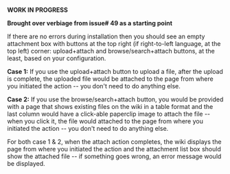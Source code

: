 **WORK IN PROGRESS**

**Brought over verbiage from issue# 49 as a starting point**

If there are no errors during installation then you should see an empty attachment box with buttons at the top right (if right-to-left language, at the top left) corner: upload+attach and browse/search+attach buttons, at the least, based on your configuration.

**Case 1:** If you use the upload+attach button to upload a file, after the upload is complete, the uploaded file would be attached to the page from where you initiated the action -- you don't need to do anything else.

**Case 2:** If you use the browse/search+attach button, you would be provided with a page that shows existing files on the wiki in a table format and the last column would have a click-able paperclip image to attach the file -- when you click it, the file would attached to the page from where you initiated the action -- you don't need to do anything else.

For both case 1 & 2, when the attach action completes, the wiki displays the page from where you initiated the action and the attachment list box should show the attached file -- if something goes wrong, an error message would be displayed.